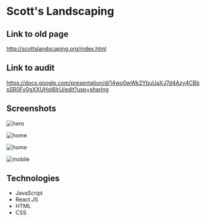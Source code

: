 # Scott's Landscaping

## Link to old page
http://scottslandscaping.org/index.html

## Link to audit
https://docs.google.com/presentation/d/14wo0wWk2YbuUaXJ7d4Azy4CBbsSR0Fv0gXXUHqI6lrU/edit?usp=sharing

## Screenshots

![hero](https://imgur.com/CW7oxI5.jpg)

![home](https://imgur.com/GPFAb2G.jpg)

![home](https://imgur.com/pAQPnDq.jpg)

![mobile](https://imgur.com/Lbv48uY.jpg)

## Technologies

- JavaScript
- React.JS
- HTML
- CSS
